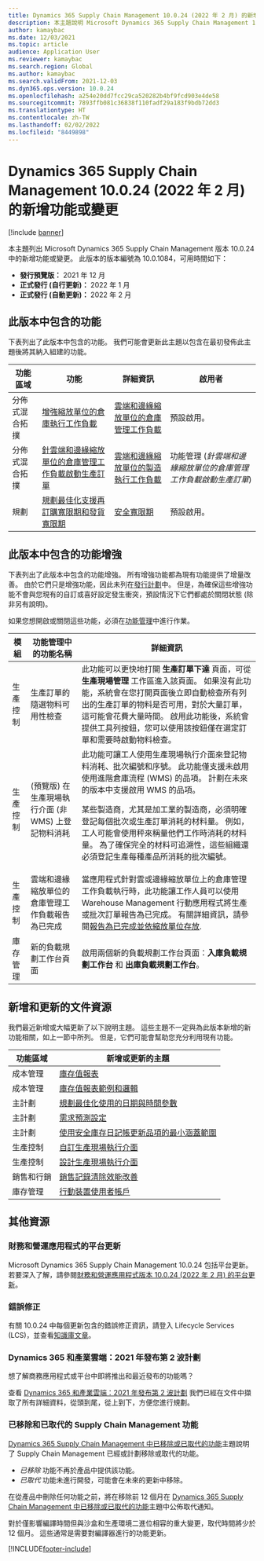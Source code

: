 ```yaml
---
title: Dynamics 365 Supply Chain Management 10.0.24 (2022 年 2 月) 的新增功能或變更
description: 本主題說明 Microsoft Dynamics 365 Supply Chain Management 10.0.24 中的新增功能或變更。
author: kamaybac
ms.date: 12/03/2021
ms.topic: article
audience: Application User
ms.reviewer: kamaybac
ms.search.region: Global
ms.author: kamaybac
ms.search.validFrom: 2021-12-03
ms.dyn365.ops.version: 10.0.24
ms.openlocfilehash: a254e20dd7fcc29ca520282b4bf9fcd903e4de58
ms.sourcegitcommit: 7893ffb081c36838f110fadf29a183f9bdb72dd3
ms.translationtype: HT
ms.contentlocale: zh-TW
ms.lasthandoff: 02/02/2022
ms.locfileid: "8449898"
---
```

# <a name="whats-new-or-changed-in-dynamics-365-supply-chain-management-10024-february-2022"></a>Dynamics 365 Supply Chain Management 10.0.24 (2022 年 2 月) 的新增功能或變更

[!include [banner](../includes/banner.md)]

本主題列出 Microsoft Dynamics 365 Supply Chain Management 版本 10.0.24 中的新增功能或變更。 此版本的版本編號為 10.0.1084，可用時間如下：

- **發行預覽版：** 2021 年 12 月
- **正式發行 (自行更新)：** 2022 年 1 月
- **正式發行 (自動更新)：** 2022 年 2 月

## <a name="features-included-in-this-release"></a>此版本中包含的功能

下表列出了此版本中包含的功能。 我們可能會更新此主題以包含在最初發佈此主題後將其納入組建的功能。

| 功能區域 | 功能 | 詳細資訊 | 啟用者   |
|---|---|---|---|
| 分佈式混合拓撲 | [增強縮放單位的倉庫執行工作負載](/dynamics365-release-plan/2021wave2/finance-operations/dynamics365-supply-chain-management/enhanced-warehouse-execution-workloads-scale-units) | [雲端和邊緣縮放單位的倉庫管理工作負載](../cloud-edge/cloud-edge-workload-warehousing.md) | 預設啟用。 |
| 分佈式混合拓撲 | [針雲端和邊緣縮放單位的倉庫管理工作負載啟動生產訂單](/dynamics365-release-plan/2021wave2/finance-operations/dynamics365-supply-chain-management/enhanced-manufacturing-execution-workloads-scale-units) | [雲端和邊緣縮放單位的製造執行工作負載](../cloud-edge/cloud-edge-workload-manufacturing.md) | 功能管理 (*針雲端和邊緣縮放單位的倉庫管理工作負載啟動生產訂單*)  |
| 規劃 | [規劃最佳化支援再訂購寬限期和發貨寬限期](/dynamics365-release-plan/2021wave2/finance-operations/dynamics365-supply-chain-management/planning-optimization-support-reorder-margin-issue-margin) | [安全寬限期](../master-planning/planning-optimization/safety-margins.md) | 預設啟用。 |

## <a name="feature-enhancements-included-in-this-release"></a>此版本中包含的功能增強

下表列出了此版本中包含的功能增強。 所有增強功能都為現有功能提供了增量改善。 由於它們只是增強功能，因此未列在[發行計劃](/dynamics365-release-plan/2021wave2/finance-operations/dynamics365-supply-chain-management/planned-features)中。 但是，為確保這些增強功能不會與您現有的自訂或喜好設定發生衝突，預設情況下它們都處於關閉狀態 (除非另有說明)。

如果您想開啟或關閉這些功能，必須在[功能管理](../../fin-ops-core/fin-ops/get-started/feature-management/feature-management-overview.md)中進行作業。

| 模組 | 功能管理中的功能名稱 | 詳細資訊 |
|---|---|---|
| 生產控制 | 生產訂單的隨選物料可用性檢查 | 此功能可以更快地打開 **生產訂單下達** 頁面，可從 **生產現場管理** 工作區進入該頁面。 如果沒有此功能，系統會在您打開頁面後立即自動檢查所有列出的生產訂單的物料是否可用，對於大量訂單，這可能會花費大量時間。 啟用此功能後，系統會提供工具列按鈕，您可以使用該按鈕僅在選定訂單和需要時啟動物料檢查。 |
| 生產控制 | (預覽版) 在生產現場執行介面 (非 WMS) 上登記物料消耗 | 此功能可讓工人使用生產現場執行介面來登記物料消耗、批次編號和序號。 此功能僅支援未啟用使用進階倉庫流程 (WMS) 的品項。 計劃在未來的版本中支援啟用 WMS 的品項。<p>某些製造商，尤其是加工業的製造商，必須明確登記每個批次或生產訂單消耗的材料量。 例如，工人可能會使用秤來稱量他們工作時消耗的材料量。 為了確保完全的材料可追溯性，這些組織還必須登記生產每種產品所消耗的批次編號。 |
| 生產控制 | 雲端和邊緣縮放單位的倉庫管理工作負載報告為已完成 | 當應用程式針對雲或邊緣縮放單位上的倉庫管理工作負載執行時，此功能讓工作人員可以使用 Warehouse Management 行動應用程式將生產或批次訂單報告為已完成。 有關詳細資訊，請參閱[報告為已完成並依縮放單位存放](../cloud-edge/cloud-edge-workload-manufacturing.md#RAF). |
| 庫存管理 | 新的負載規劃工作台頁面 | 啟用兩個新的負載規劃工作台頁面：**入庫負載規劃工作台** 和 **出庫負載規劃工作台**。 |

## <a name="new-and-updated-documentation-resources"></a>新增和更新的文件資源

我們最近新增或大幅更新了以下說明主題。 這些主題不一定與為此版本新增的新功能相關，如上一節中所列。 但是，它們可能會幫助您充分利用現有功能。

| 功能區域 | 新增或更新的主題 |
|---|---|
| 成本管理 | [庫存值報表](../cost-management/inventory-value-report-storage.md) |
| 成本管理 | [庫存值報表範例和邏輯](../cost-management/inventory-value-report-examples.md) |
| 主計劃 | [規劃最佳化使用的日期與時間參數](../master-planning/planning-optimization/date-time-used.md) |
| 主計劃 | [需求預測設定](../master-planning/demand-forecasting-setup.md) |
| 主計劃 | [使用安全庫存日記帳更新品項的最小涵蓋範圍](../master-planning/safety-stock-journal.md) |
| 生產控制 | [自訂生產現場執行介面](../production-control/production-floor-execution-customize.md) |
| 生產控制 | [設計生產現場執行介面](../production-control/production-floor-execution-styles.md) |
| 銷售和行銷 | [銷售記錄清除效能改善](../sales-marketing/sales-update-history-cleanup-performance-improvements.md) |
| 庫存管理 | [行動裝置使用者帳戶](../warehousing/mobile-device-work-users.md) |

## <a name="additional-resources"></a>其他資源

### <a name="platform-updates-for-finance-and-operations-apps"></a>財務和營運應用程式的平台更新

Microsoft Dynamics 365 Supply Chain Management 10.0.24 包括平台更新。 若要深入了解，請參閱[財務和營運應用程式版本 10.0.24 (2022 年 2 月) 的平台更新](../../fin-ops-core/dev-itpro/get-started/whats-new-platform-updates-10-0-24.md)。

### <a name="bug-fixes"></a>錯誤修正

有關 10.0.24 中每個更新包含的錯誤修正資訊，請登入 Lifecycle Services (LCS)，並查看[知識庫文章](https://fix.lcs.dynamics.com/Issue/Details?bugId=641306&dbType=3&qc=5b1d5e49c96b8a5cfb5601889a413e6f3773ba6500f9bc47310dcc5c54fff42f)。

### <a name="dynamics-365-and-industry-clouds-2021-release-wave-2-plan"></a>Dynamics 365 和產業雲端：2021 年發布第 2 波計劃

想了解商務應用程式或平台中即將推出和最近發布的功能嗎？

查看 [Dynamics 365 和產業雲端：2021 年發布第 2 波計劃](/dynamics365-release-plan/2021wave2/) 我們已經在文件中擷取了所有詳細資料，從頭到尾，從上到下，方便您進行規劃。

### <a name="removed-and-deprecated-supply-chain-management-features"></a>已移除和已取代的 Supply Chain Management 功能

[Dynamics 365 Supply Chain Management 中已移除或已取代的功能](removed-deprecated-features-scm-updates.md)主題說明了 Supply Chain Management 已經或計劃移除或取代的功能。

- *已移除* 功能不再於產品中提供該功能。
- *已取代* 功能未進行開發，可能會在未來的更新中移除。

在從產品中刪除任何功能之前，將在移除前 12 個月在 [Dynamics 365 Supply Chain Management 中已移除或已取代的功能](removed-deprecated-features-scm-updates.md)主題中公佈取代通知。

對於僅影響編譯時間但與沙盒和生產環境二進位相容的重大變更，取代時間將少於 12 個月。 這些通常是需要對編譯器進行的功能更新。

[!INCLUDE[footer-include](../../includes/footer-banner.md)]

